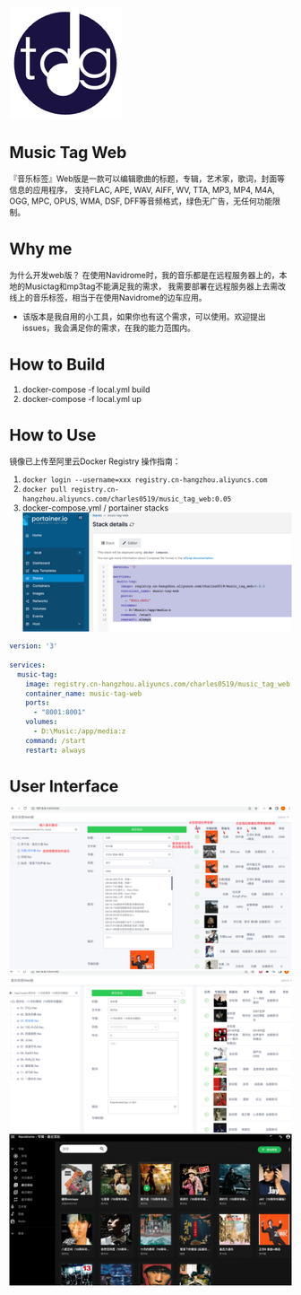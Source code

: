 ![](music-tag.png)
# Music Tag Web
『音乐标签』Web版是一款可以编辑歌曲的标题，专辑，艺术家，歌词，封面等信息的应用程序， 支持FLAC, APE, WAV, AIFF, WV, TTA, MP3, MP4, M4A, OGG, MPC, OPUS, WMA, DSF, DFF等音频格式，绿色无广告，无任何功能限制。
# Why me
为什么开发web版？
在使用Navidrome时，我的音乐都是在远程服务器上的，本地的Musictag和mp3tag不能满足我的需求，
我需要部署在远程服务器上去需改线上的音乐标签，相当于在使用Navidrome的边车应用。
- 该版本是我自用的小工具，如果你也有这个需求，可以使用。欢迎提出issues，我会满足你的需求，在我的能力范围内。
# How to Build
1. docker-compose -f local.yml build
2. docker-compose -f local.yml up
# How to Use
镜像已上传至阿里云Docker Registry
操作指南：
1. `docker login --username=xxx registry.cn-hangzhou.aliyuncs.com`
2. `docker pull registry.cn-hangzhou.aliyuncs.com/charles0519/music_tag_web:0.05`
3. docker-compose.yml / portainer stacks
![img_1.png](img_1.png)
```yaml
version: '3'

services:
  music-tag:
    image: registry.cn-hangzhou.aliyuncs.com/charles0519/music_tag_web:0.5
    container_name: music-tag-web
    ports:
      - "8001:8001"
    volumes:
      - D:\Music:/app/media:z
    command: /start
    restart: always
```
# User Interface 
![](img.png)
![img_3.png](img_3.png)
![img_2.png](img_2.png)